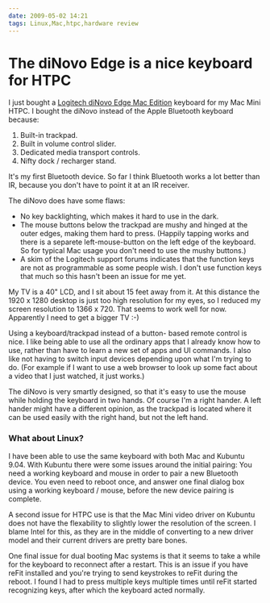 ```yaml
---
date: 2009-05-02 14:21
tags: Linux,Mac,htpc,hardware review
---
```


# The diNovo Edge is a nice keyboard for HTPC

I just bought a [Logitech diNovo Edge Mac Edition](http://www.logitech.com/index.cfm/keyboards/keyboard/devices/4741&cl=us,en)
keyboard for my Mac Mini HTPC. I bought the diNovo instead of the Apple
Bluetooth keyboard because:

1. Built-in trackpad.
2. Built in volume control slider.
3. Dedicated media transport controls.
4. Nifty dock / recharger stand.

It's my first Bluetooth device. So far I think Bluetooth works a lot better
than IR, because you don't have to point it at an IR receiver.

The diNovo does have some flaws:

* No key backlighting, which makes it hard to use in the dark.
* The mouse buttons below the trackpad are mushy and hinged at the outer edges, making them hard to press. (Happily tapping works and there is a separete left-mouse-button on the left edge of the keyboard. So for typical Mac usage you don't need to use the mushy buttons.)
* A skim of the Logitech support forums indicates that the function keys are not as programmable as some people wish. I don't use function keys that much so this hasn't been an issue for me yet.

My TV is a 40" LCD, and I sit about 15 feet away from it. At this distance the
1920 x 1280 desktop is just too high resolution for my eyes, so I reduced my
screen resolution to 1366 x 720. That seems to work well for now. Apparently I
need to get a bigger TV :-)

Using a keyboard/trackpad instead of a button-
based remote control is nice. I like being able to use all the ordinary apps
that I already know how to use, rather than have to learn a new set of apps
and UI commands. I also like not having to switch input devices depending upon
what I'm trying to do. (For example if I want to use a web browser to look up
some fact about a video that I just watched, it just works.)

The diNovo is
very smartly designed, so that it's easy to use the mouse while holding the
keyboard in two hands. Of course I'm a right hander. A left hander might have
a different opinion, as the trackpad is located where it can be used easily
with the right hand, but not the left hand.

### What about Linux?

I have been able
to use the same keyboard with both Mac and Kubuntu 9.04. With Kubuntu there
were some issues around the initial pairing: You need a working keyboard and
mouse in order to pair a new Bluetooth device. You even need to reboot once,
and answer one final dialog box using a working keyboard / mouse, before the
new device pairing is complete.

A second issue for HTPC use is that the Mac
Mini video driver on Kubuntu does not have the flexability to slightly lower
the resolution of the screen. I blame Intel for this, as they are in the
middle of converting to a new driver model and their current drivers are
pretty bare bones.

One final issue for dual booting Mac systems is that it
seems to take a while for the keyboard to reconnect after a restart. This is
an issue if you have reFit installed and you're trying to send keystrokes to
reFit during the reboot. I found I had to press multiple keys multiple times
until reFit started recognizing keys, after which the keyboard acted normally.
